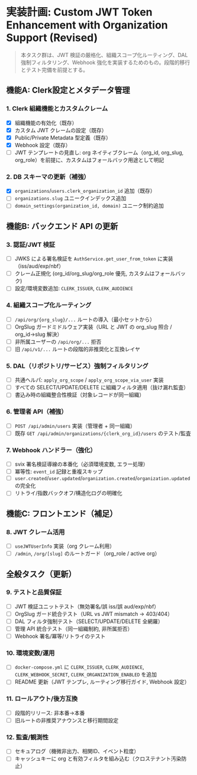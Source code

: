 # 実装計画: Custom JWT Token Enhancement with Organization Support (Revised)

> 本タスク群は、JWT 検証の厳格化、組織スコープ化ルーティング、DAL 強制フィルタリング、Webhook 強化を実装するためのもの。段階的移行とテスト完備を前提とする。

## 機能A: Clerk設定とメタデータ管理

### 1. Clerk 組織機能とカスタムクレーム
- [x] 組織機能の有効化（既存）
- [x] カスタム JWT クレームの設定（既存）
- [x] Public/Private Metadata 型定義（既存）
- [x] Webhook 設定（既存）
- [ ] JWT テンプレートの見直し: org ネイティブクレーム（org_id, org_slug, org_role）を前提に、カスタムはフォールバック用途として明記

### 2. DB スキーマの更新（補強）
- [x] `organizations`/`users.clerk_organization_id` 追加（既存）
- [ ] `organizations.slug` ユニークインデックス追加
- [ ] `domain_settings(organization_id, domain)` ユニーク制約追加

## 機能B: バックエンド API の更新

### 3. 認証/JWT 検証
- [ ] JWKS による署名検証を `AuthService.get_user_from_token` に実装（iss/aud/exp/nbf）
- [ ] クレーム正規化 (org_id/org_slug/org_role 優先, カスタムはフォールバック)
- [ ] 設定/環境変数追加: `CLERK_ISSUER`, `CLERK_AUDIENCE`

### 4. 組織スコープ化ルーティング
- [ ] `/api/org/{org_slug}/...` ルートの導入（最小セットから）
- [ ] OrgSlug ガードミドルウェア実装（URL と JWT の org_slug 照合 / org_id→slug 解決）
- [ ] 非所属ユーザーの `/api/org/...` 拒否
- [ ] 旧 `/api/v1/...` ルートの段階的非推奨化と互換レイヤ

### 5. DAL（リポジトリ/サービス）強制フィルタリング
- [ ] 共通ヘルパ: `apply_org_scope` / `apply_org_scope_via_user` 実装
- [ ] すべての SELECT/UPDATE/DELETE に組織フィルタ適用（抜け漏れ監査）
- [ ] 書込み時の組織整合性検証（対象レコードが同一組織）

### 6. 管理者 API（補強）
- [ ] `POST /api/admin/users` 実装（管理者 + 同一組織）
- [ ] 既存 `GET /api/admin/organizations/{clerk_org_id}/users` のテスト/監査

### 7. Webhook ハンドラー（強化）
- [ ] svix 署名検証導線の本番化（必須環境変数, エラー処理）
- [ ] 冪等性: `event_id` 記録と重複スキップ
- [ ] `user.created`/`user.updated`/`organization.created`/`organization.updated` の完全化
- [ ] リトライ/指数バックオフ/構造化ログの明確化

## 機能C: フロントエンド（補足）

### 8. JWT クレーム活用
- [ ] `useJWTUserInfo` 実装（org クレーム利用）
- [ ] `/admin`, `/org/[slug]` のルートガード（org_role / active org）

## 全般タスク（更新）

### 9. テストと品質保証
- [ ] JWT 検証ユニットテスト（無効署名/誤 iss/誤 aud/exp/nbf）
- [ ] OrgSlug ガード統合テスト（URL vs JWT mismatch → 403/404）
- [ ] DAL フィルタ強制テスト（SELECT/UPDATE/DELETE 全網羅）
- [ ] 管理 API 統合テスト（同一組織制約, 非所属拒否）
- [ ] Webhook 署名/冪等/リトライのテスト

### 10. 環境変数/運用
- [ ] `docker-compose.yml` に `CLERK_ISSUER`, `CLERK_AUDIENCE`, `CLERK_WEBHOOK_SECRET`, `CLERK_ORGANIZATION_ENABLED` を追加
- [ ] README 更新（JWT テンプレ, ルーティング移行ガイド, Webhook 設定）

### 11. ロールアウト/後方互換
- [ ] 段階的リリース: 非本番→本番
- [ ] 旧ルートの非推奨アナウンスと移行期間設定

### 12. 監査/観測性
- [ ] セキュアログ（機微非出力、相関ID、イベント粒度）
- [ ] キャッシュキーに org と有効フィルタを組み込む（クロステナント汚染防止）

